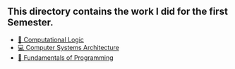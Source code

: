 ## This directory contains the work I did for the first Semester.

* [🔣 Computational Logic](Computational%20Logic/)
* [💻 Computer Systems Architecture](Computer%20Systems%20Architecture/)
* [🐍 Fundamentals of Programming](Fundamentals%20Of%20Programming/)